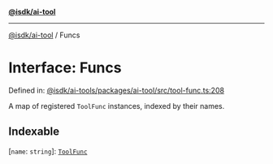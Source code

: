 [**@isdk/ai-tool**](../README.md)

***

[@isdk/ai-tool](../globals.md) / Funcs

# Interface: Funcs

Defined in: [@isdk/ai-tools/packages/ai-tool/src/tool-func.ts:208](https://github.com/isdk/ai-tool.js/blob/4ebf370aaec9c78535cb40ffc19656d7bddcb145/src/tool-func.ts#L208)

A map of registered `ToolFunc` instances, indexed by their names.

## Indexable

\[`name`: `string`\]: [`ToolFunc`](../classes/ToolFunc.md)
